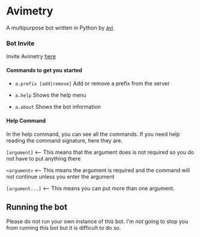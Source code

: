 # Avimetry


A multipurpose bot written in Python by [avi](https://discord.com/users/750135653638865017)

### Bot Invite
Invite Avimetry [here](https://discord.com/oauth2/authorize?client_id=756257170521063444&scope=bot&permissions=2147483647)


#### Commands to get you started
  * `a.prefix [add|remove]`
Add or remove a prefix from the server

  * `a.help`
Shows the help menu

  * `a.about`
Shows the bot information

#### Help Command
In the help command, you can see all the commands. If you need help reading the command signature, here they are.

`[argument]` <-- This means that the argument does is not required so you do not have to put anything there

`<argument>` <-- This means the argument is required and the command will not continue unless you enter the argument
							 
`[argument...]` <-- This means you can put more than one argument.

## Running the bot
Please do not run your own instance of this bot. I'm not going to stop you from running this bot but it is difficult to do so.
